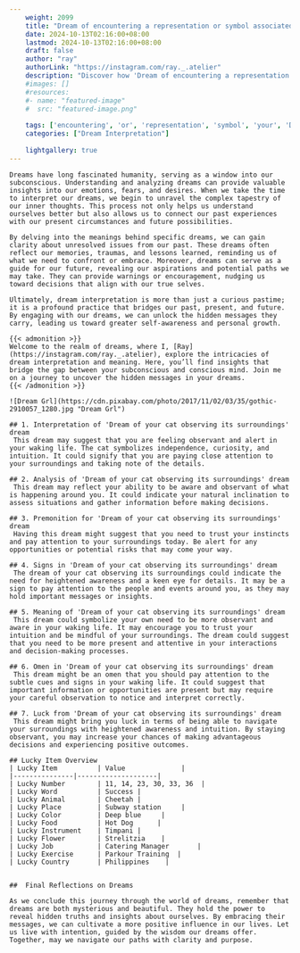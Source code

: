 ```yaml
---
    weight: 2099
    title: "Dream of encountering a representation or symbol associated with your ancestors."  # Assuming 'title' column exists
    date: 2024-10-13T02:16:00+08:00
    lastmod: 2024-10-13T02:16:00+08:00
    draft: false
    author: "ray"
    authorLink: "https://instagram.com/ray._.atelier"
    description: "Discover how 'Dream of encountering a representation or symbol associated with your ancestors.' can interpret your future and uncover its significant meanings in your life."
    #images: []
    #resources:
    #- name: "featured-image"
    #  src: "featured-image.png"
    
    tags: ['encountering', 'or', 'representation', 'symbol', 'your', 'Dream', 'associated', 'a', 'of', 'with', 'ancestors.']
    categories: ["Dream Interpretation"]
    
    lightgallery: true
---
```

    
    Dreams have long fascinated humanity, serving as a window into our subconscious. Understanding and analyzing dreams can provide valuable insights into our emotions, fears, and desires. When we take the time to interpret our dreams, we begin to unravel the complex tapestry of our inner thoughts. This process not only helps us understand ourselves better but also allows us to connect our past experiences with our present circumstances and future possibilities.
    
    By delving into the meanings behind specific dreams, we can gain clarity about unresolved issues from our past. These dreams often reflect our memories, traumas, and lessons learned, reminding us of what we need to confront or embrace. Moreover, dreams can serve as a guide for our future, revealing our aspirations and potential paths we may take. They can provide warnings or encouragement, nudging us toward decisions that align with our true selves.
    
    Ultimately, dream interpretation is more than just a curious pastime; it is a profound practice that bridges our past, present, and future. By engaging with our dreams, we can unlock the hidden messages they carry, leading us toward greater self-awareness and personal growth.
    
    {{< admonition >}}
    Welcome to the realm of dreams, where I, [Ray](https://instagram.com/ray._.atelier), explore the intricacies of dream interpretation and meaning. Here, you’ll find insights that bridge the gap between your subconscious and conscious mind. Join me on a journey to uncover the hidden messages in your dreams.
    {{< /admonition >}}
    
    ![Dream Grl](https://cdn.pixabay.com/photo/2017/11/02/03/35/gothic-2910057_1280.jpg "Dream Grl")
    
    ## 1. Interpretation of 'Dream of your cat observing its surroundings' dream
     This dream may suggest that you are feeling observant and alert in your waking life. The cat symbolizes independence, curiosity, and intuition. It could signify that you are paying close attention to your surroundings and taking note of the details.
    
    ## 2. Analysis of 'Dream of your cat observing its surroundings' dream
     This dream may reflect your ability to be aware and observant of what is happening around you. It could indicate your natural inclination to assess situations and gather information before making decisions.
    
    ## 3. Premonition for 'Dream of your cat observing its surroundings' dream
     Having this dream might suggest that you need to trust your instincts and pay attention to your surroundings today. Be alert for any opportunities or potential risks that may come your way.
    
    ## 4. Signs in 'Dream of your cat observing its surroundings' dream
     The dream of your cat observing its surroundings could indicate the need for heightened awareness and a keen eye for details. It may be a sign to pay attention to the people and events around you, as they may hold important messages or insights.
    
    ## 5. Meaning of 'Dream of your cat observing its surroundings' dream
     This dream could symbolize your own need to be more observant and aware in your waking life. It may encourage you to trust your intuition and be mindful of your surroundings. The dream could suggest that you need to be more present and attentive in your interactions and decision-making processes.
    
    ## 6. Omen in 'Dream of your cat observing its surroundings' dream
     This dream might be an omen that you should pay attention to the subtle cues and signs in your waking life. It could suggest that important information or opportunities are present but may require your careful observation to notice and interpret correctly.
    
    ## 7. Luck from 'Dream of your cat observing its surroundings' dream
     This dream might bring you luck in terms of being able to navigate your surroundings with heightened awareness and intuition. By staying observant, you may increase your chances of making advantageous decisions and experiencing positive outcomes.
    
    ## Lucky Item Overview
    | Lucky Item          | Value              |
    |---------------|--------------------|
    | Lucky Number        | 11, 14, 23, 30, 33, 36  |
    | Lucky Word          | Success |
    | Lucky Animal        | Cheetah |
    | Lucky Place         | Subway station     |
    | Lucky Color         | Deep blue     |
    | Lucky Food          | Hot Dog      |
    | Lucky Instrument    | Timpani |
    | Lucky Flower        | Strelitzia    |
    | Lucky Job           | Catering Manager       |
    | Lucky Exercise      | Parkour Training  |
    | Lucky Country       | Philippines    |
    
    
    ##  Final Reflections on Dreams
    
    As we conclude this journey through the world of dreams, remember that dreams are both mysterious and beautiful. They hold the power to reveal hidden truths and insights about ourselves. By embracing their messages, we can cultivate a more positive influence in our lives. Let us live with intention, guided by the wisdom our dreams offer. Together, may we navigate our paths with clarity and purpose.
    